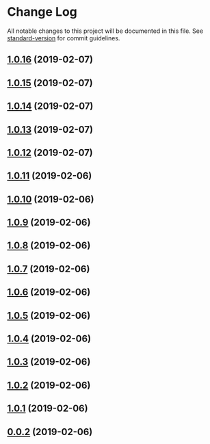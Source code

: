 # Change Log

All notable changes to this project will be documented in this file. See [standard-version](https://github.com/conventional-changelog/standard-version) for commit guidelines.

<a name="1.0.16"></a>
## [1.0.16](https://github.com/dreamerkumar/ng7lib-example/compare/v1.0.15...v1.0.16) (2019-02-07)



<a name="1.0.15"></a>
## [1.0.15](https://github.com/dreamerkumar/ng7lib-example/compare/v1.0.14...v1.0.15) (2019-02-07)



<a name="1.0.14"></a>
## [1.0.14](https://github.com/dreamerkumar/ng7lib-example/compare/v1.0.13...v1.0.14) (2019-02-07)



<a name="1.0.13"></a>
## [1.0.13](https://github.com/dreamerkumar/ng7lib-example/compare/v1.0.12...v1.0.13) (2019-02-07)



<a name="1.0.12"></a>
## [1.0.12](https://github.com/dreamerkumar/ng7lib-example/compare/v1.0.11...v1.0.12) (2019-02-07)



<a name="1.0.11"></a>
## [1.0.11](https://github.com/dreamerkumar/ng7lib-example/compare/v1.0.10...v1.0.11) (2019-02-06)



<a name="1.0.10"></a>
## [1.0.10](https://github.com/dreamerkumar/ng7lib-example/compare/v1.0.9...v1.0.10) (2019-02-06)



<a name="1.0.9"></a>
## [1.0.9](https://github.com/dreamerkumar/ng7lib-example/compare/v1.0.8...v1.0.9) (2019-02-06)



<a name="1.0.8"></a>
## [1.0.8](https://github.com/dreamerkumar/ng7lib-example/compare/v1.0.7...v1.0.8) (2019-02-06)



<a name="1.0.7"></a>
## [1.0.7](https://github.com/dreamerkumar/ng7lib-example/compare/v1.0.6...v1.0.7) (2019-02-06)



<a name="1.0.6"></a>
## [1.0.6](https://github.com/dreamerkumar/ng7lib-example/compare/v1.0.5...v1.0.6) (2019-02-06)



<a name="1.0.5"></a>
## [1.0.5](https://github.com/dreamerkumar/ng7lib-example/compare/v1.0.4...v1.0.5) (2019-02-06)



<a name="1.0.4"></a>
## [1.0.4](https://github.com/dreamerkumar/ng7lib-example/compare/v1.0.3...v1.0.4) (2019-02-06)



<a name="1.0.3"></a>
## [1.0.3](https://github.com/dreamerkumar/ng7lib-example/compare/v1.0.2...v1.0.3) (2019-02-06)



<a name="1.0.2"></a>
## [1.0.2](https://github.com/dreamerkumar/ng7lib-example/compare/v1.0.1...v1.0.2) (2019-02-06)



<a name="1.0.1"></a>
## [1.0.1](https://github.com/dreamerkumar/ng7lib-example/compare/v0.0.4...v1.0.1) (2019-02-06)



<a name="0.0.2"></a>
## [0.0.2](https://github.com/dreamerkumar/ng7lib-example/compare/v0.0.4...v0.0.2) (2019-02-06)
